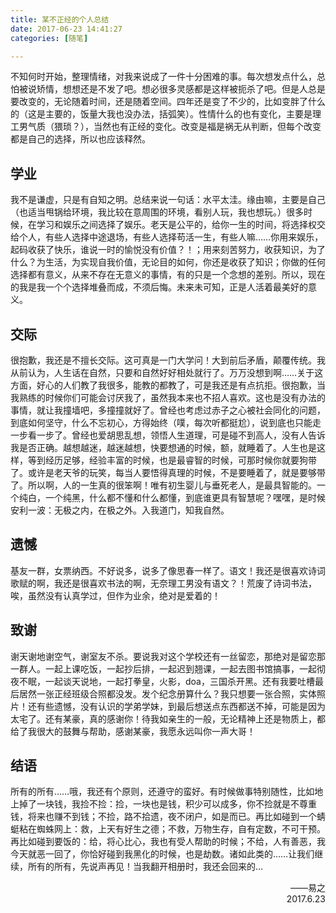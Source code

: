```yaml
---
title: 某不正经的个人总结
date: 2017-06-23 14:41:27
categories: [随笔]

---
```


不知何时开始，整理情绪，对我来说成了一件十分困难的事。每次想发点什么，总怕被说矫情，想想还是不发了吧。想必很多灵感都是这样被扼杀了吧。但是人总是要改变的，无论随着时间，还是随着空间。​四年还是变了不少的，比如变胖了什么的（这是主要的，饭量大我也没办法，括弧笑）。性情什么的也有变化，主要是理工男气质（猥琐？），当然也有正经的变化。改变是福是祸无从判断，但每个改变都是自己的选择，所以也应该释然。

<!--more-->

## 学业

我不是谦虚，只是有自知之明。总结来说一句话：水平太洼。缘由嘛，主要是自己（也适当甩锅给环境，我比较在意周围的环境，看别人玩，我也想玩。）很多时候，在学习和娱乐之间选择了娱乐。老天是公平的，给你一生的时间，将选择权交给个人，有些人选择中途退场，有些人选择苟活一生，有些人嘛……你用来娱乐，起码收获了快乐，谁说一时的愉悦没有价值？！；用来刻苦努力，收获知识，为了什么？为生活，为实现自我价值，无论目的如何，你还是收获了知识；你做的任何选择都有意义，从来不存在无意义的事情，有的只是一个念想的差别。所以，现在的我是我一个个选择堆叠而成，不须后悔。未来未可知，正是人活着最美好的意义。

## 交际

很抱歉，我还是不擅长交际。这可真是一门大学问！大到前后矛盾，颠覆传统。我从前认为，人生话在自然，只要和自然好好相处就行了。万万没想到啊……关于这方面，好心的人们教了我很多，能教的都教了，可是我还是有点抗拒。很抱歉，当我熟练的时候你们可能会讨厌我了，虽然我本来也不招人喜欢。这也是没有办法的事情，就让我撞墙吧，多撞撞就好了。曾经也考虑过赤子之心被社会同化的问题，到底如何坚守，什么不忘初心，方得始终（噗，每次听都挺尬），说到底也只能走一步看一步了。曾经也爱胡思乱想，领悟人生道理，可是碰不到高人，没有人告诉我是否正确。越想越迷，越迷越想，快要想通的时候，额，就睡着了。人生也是这样，等到经历足够，经验丰富的时候，也是最睿智的时候，可那时候你就要狗带了。或许是老天爷的玩笑，每当人要悟得真理的时候，不是要睡着了，就是要够带了。所以啊，人的一生真的很笨啊！唯有初生婴儿与垂死老人，是最具智能的。一个纯白，一个纯黑，什么都不懂和什么都懂，到底谁更具有智慧呢？嘿嘿，是时候安利一波：无极之内，在极之外。入我道门，知我自然。

## 遗憾

基友一群，女票纳西。不好说多，说多了像思春一样了。语文！我还是很喜欢诗词歌赋的啊，我还是很喜欢书法的啊，无奈理工男没有语文？！荒废了诗词书法，唉，虽然没有认真学过，但作为业余，绝对是爱着的！

## 致谢

谢天谢地谢空气，谢室友不杀。要说我对这个学校还有一丝留恋，那绝对是留恋那一群人。一起上课吃饭，一起抄后排，一起迟到翘课，一起去图书馆搞事，一起彻夜不眠，一起谈天说地，一起打拳皇，火影，doa，三国杀开黑。还有我要吐槽最后居然一张正经班级合照都没发。发个纪念册算什么？我只想要一张合照，实体照片！还有些遗憾，没有认识的学弟学妹，到最后想送点东西都送不掉，可能是因为太宅了。还有某豪，真的感谢你！待我如亲生的一般，无论精神上还是物质上，都给了我很大的鼓舞与帮助，感谢某豪，我愿永远叫你一声大哥！

## 结语

所有的所有……哦，我还有个原则，还遵守的蛮好。有时候做事特别随性，比如地上掉了一块钱，我捡不捡：捡，一块也是钱，积少可以成多，你不捡就是不尊重钱，将来也赚不到钱；不捡，路不拾遗，夜不闭户，如是而已。再比如碰到一个蜻蜓粘在蜘蛛网上：救，上天有好生之德；不救，万物生存，自有定数，不可干预。再比如碰到要饭的：给，将心比心，我也有受人帮助的时候；不给，人有善恶，我今天就恶一回了，你恰好碰到我黑化的时候，也是劫数。诸如此类的……让我们继续，所有的所有，先说声再见！当我翻开相册时，我还会回来的…

<div style="text-align:right">
——易之
<br />
2017.6.23
</div>
